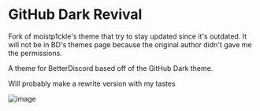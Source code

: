 # GitHub Dark Revival
Fork of moistp1ckle's theme that try to stay updated since it's outdated. It will not be in BD's themes page because the original author didn't gave me the permissions.

A theme for BetterDiscord based off of the GitHub Dark theme.

Will probably make a rewrite version with my tastes

![image](https://i.imgur.com/IegYGrX.png)
